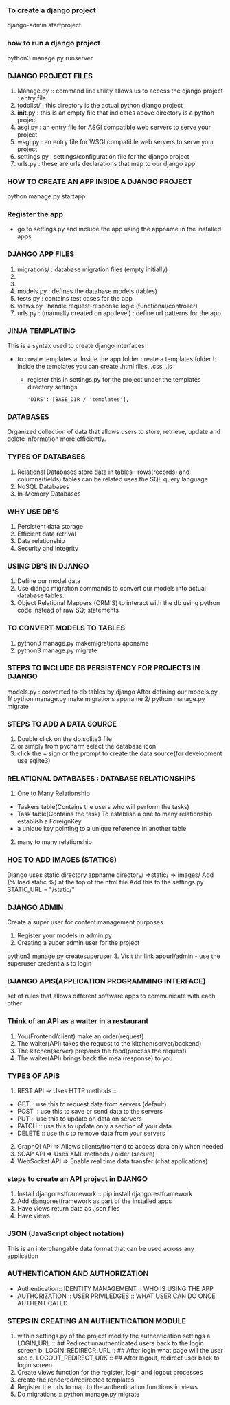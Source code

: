 ### To create a django project
django-admin startproject <nameofapplication>

### how to run a django project
python3 manage.py runserver


### DJANGO PROJECT FILES
1. Manage.py :: command line utility allows us to access the django project : entry file
2. todolist/ : this directory is the actual python django project
3. __init__.py : this is an empty file that indicates above directory is a python project
4. asgi.py : an entry file for ASGI compatible web servers to serve your project
5. wsgi.py : an entry file for WSGI compatible web servers to serve your project
6. settings.py : settings/configuration file for the django project
7. urls.py : these are urls declarations that map to our django app.

### HOW TO CREATE AN APP INSIDE A DJANGO PROJECT
python manage.py startapp <nameoftheapp>
### Register the app
- go to settings.py and include the app using the appname in the installed apps

### DJANGO APP FILES
1. migrations/ : database migration files (empty initially)
5. 
6. 
7. models.py : defines the database models (tables)
6. tests.py : contains test cases for the app
7. views.py : handle request-response logic (functional/controller)
8. urls.py : (manually created on app level) : define url patterns for the app

### JINJA TEMPLATING
This is a syntax used to create django interfaces
- to create templates
a. Inside the app folder create a templates folder
b. inside the templates you can create .html files, .css, .js
  - register this in settings.py for the project under the templates directory settings
 
        'DIRS': [BASE_DIR / 'templates'],

### DATABASES
Organized collection of data that allows users to store, retrieve, update and delete information more efficiently.
### TYPES OF DATABASES
1. Relational Databases
store data in tables : rows(records) and columns(fields)
tables can be related
uses the SQL query language
2. NoSQL Databases
3. In-Memory Databases

### WHY USE DB'S
1. Persistent data storage
2. Efficient data retrival
3. Data relationship
4. Security and integrity
### USING DB'S IN DJANGO
1. Define our model data
2. Use django migration commands to convert our models into actual database tables.
3. Object Relational Mappers (ORM'S) to interact with the db using python code instead of raw SQ; statements
### TO CONVERT MODELS TO TABLES
1. python3 manage.py makemigrations appname
2. python3 manage.py migrate

### STEPS TO INCLUDE DB PERSISTENCY FOR PROJECTS IN DJANGO
models.py : converted to db tables by django
After defining our models.py
1/ python manage.py make migrations appname
2/ python manage.py migrate

### STEPS TO ADD A DATA SOURCE
1. Double click on the db.sqlite3 file
2. or simply from pycharm select the database icon
3. click the + sign or the prompt to create the data source(for development use sqlite3)


### RELATIONAL DATABASES : DATABASE RELATIONSHIPS
1. One to Many Relationship
  - Taskers table(Contains the users who will perform the tasks)
  - Task table(Contains the task)
To establish a one to many relationship establish a ForeignKey
  - a unique key pointing to a unique reference in another table
2. many to many relationship


### HOE TO ADD IMAGES (STATICS)
Django uses static directory
appname directory/ =>static/ => images/
Add {% load static %} at the top of the html file
Add this to the settings.py
STATIC_URL = "/static/"

### DJANGO ADMIN
Create a super user for content management purposes
1. Register your models in admin.py
2. Creating a super admin user for the project

python3 manage.py createsuperuser
3. Visit thr link appurl/admin - use the superuser credentials to login

### DJANGO APIS(APPLICATION PROGRAMMING INTERFACE)
set of rules that allows different software apps to communicate with each other

### Think of an API as a waiter in a restaurant
1. You(Frontend/client) make an order(request)
2. The waiter(API) takes the request to the kitchen(server/backend)
3. The kitchen(server) prepares the food(process the request)
4. The waiter(API) brings back the meal(response) to you

### TYPES OF APIS
1. REST API => Uses HTTP methods ::
- GET :: use this to request data from servers (default)
- POST :: use this to save or send data to the servers
- PUT :: use this to update on data on servers
- PATCH :: use this to update only a section of your data
- DELETE :: use this to remove data from your servers
2. GraphQl API => Allows clients/frontend to access data only when needed 
3. SOAP API => Uses XML methods / older (secure)
4. WebSocket API => Enable real time data transfer (chat applications)

### steps to create an API project in DJANGO
1. Install djangorestframework :: pip install djangorestframework
2. Add djangorestframework as part of the installed apps
3. Have views return data as .json files 
4. Have views

### JSON (JavaScript object notation)
This is an interchangable data format that can be used across any application


### AUTHENTICATION AND AUTHORIZATION
- Authentication:: IDENTITY MANAGEMENT :: WHO IS USING THE APP
- AUTHORIZATION :: USER PRIVILEDGES :: WHAT USER CAN DO ONCE AUTHENTICATED

### STEPS IN CREATING AN AUTHENTICATION MODULE
1. within settings.py of the project modify the authentication settings
a. LOGIN_URL :: ## Redirect unauthenticated users back to the login screen
b. LOGIN_REDIRECR_URL :: ## After login what page will the user see
c. LOGOUT_REDIRECT_URK :: ## After logout, redirect user back to login screen
2. Create views function for the register, login and logout processes
3. create the rendered/redirected templates
4. Register the urls to map to the authentication functions in views
5. Do migrations :: python manage.py migrate

